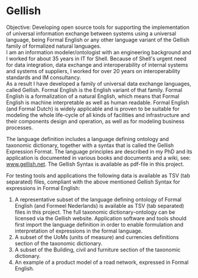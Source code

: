 # Gellish
Objective: Developing open source tools for supporting the implementation of universal information exchange between systems using a universal language, being Formal English or any other language variant of the Gellish family of formalized natural languages.  
I am an information modeler/ontologist with an engineering background and I worked for about 35 years in IT for Shell. Because of Shell's urgent need for data integration, data exchange and interoperability of internal systems and systems of suppliers, I worked for over 20 years on interoperability standards and IM consultancy.  
As a result I have developed a family of universal data exchange languages, called Gellish. Formal English is the English variant of that family. Formal English is a formalization of a natural English, which means that Formal English is machine interpretable as well as human readable. Formal English (and Formal Dutch) is widely applicable and is proven to be suitable for modeling the whole life-cycle of all kinds of facilities and infrastructure and their components design and operation, as well as for modeling business processes.  
  
The language definition includes a language defining ontology and taxonomic dictionary, together with a syntax that is called the Gellish Expression Format. The language principles are described in my PhD and its application is documented in various books and documents and a wiki, see: www.gellish.net. The Gellish Syntax is available as pdf-file in this project.  
  
For testing tools and applications the following data is available as TSV (tab separated) files, compliant with the above mentioned Gellish Syntax for expressions in Formal English:  
1. A representative subset of the language defining ontology of Formal English (and Formeel Nederlands) is available as TSV (tab separated) files in this project. The full taxonomic dictionary-ontology can be licensed via the Gellish website. Application software and tools should first import the language definition in order to enable formulation and interpretation of expressions in the formal language.  
2. A subset of the UoMs (units of measure) and currencies definitions section of the taxonomic dictionary.  
3. A subset of the Building, civil and furniture section of the taxonomic dictionary.  
4. An example of a product model of a road network, expressed in Formal English.  
